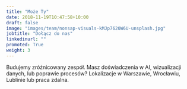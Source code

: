 ```yaml
---
title: "Może Ty"
date: 2018-11-19T10:47:58+10:00
draft: false
image: "images/team/nonsap-visuals-kMJp7620W6U-unsplash.jpg"
jobtitle: "Dołącz do nas"
linkedinurl: ""
promoted: True
weight: 3
---
```


Budujemy zróżnicowany zespół. Masz doświadczenia w AI, wizualizacji danych, lub poprawie procesów? 
Lokalizacje w Warszawie, Wrocławiu, Lublinie lub praca zdalna. 